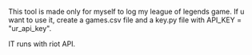 This tool is made only for myself to log my league of legends game. If u want to use it, create a games.csv file and a key.py file with API_KEY = "ur_api_key".

IT runs with riot API.
